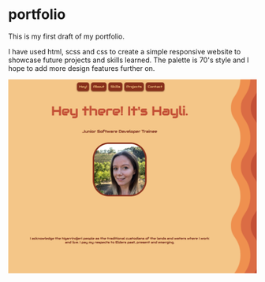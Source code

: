 # portfolio

This is my first draft of my portfolio.

I have used html, scss and css to create a simple responsive website to showcase future projects and skills learned.
The palette is 70's style and I hope to add more design features further on.

![Preview](portfolio-preview.PNG)
